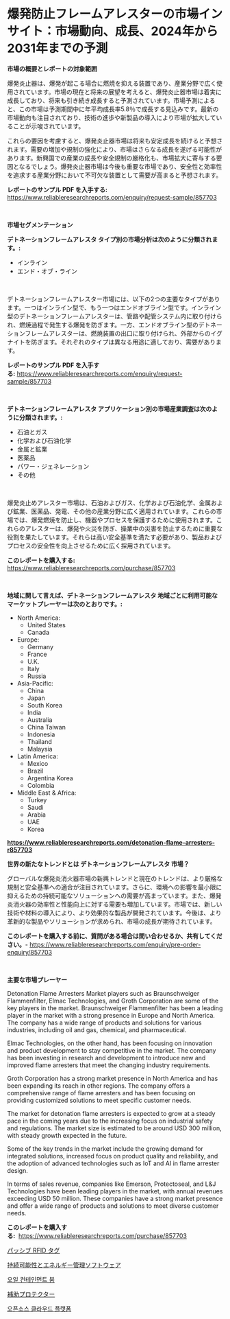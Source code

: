 <p><h1>爆発防止フレームアレスターの市場インサイト：市場動向、成長、2024年から2031年までの予測</h1></p><p><strong>市場の概要とレポートの対象範囲</strong></p>
<p><p>爆発炎止器は、爆発が起こる場合に燃焼を抑える装置であり、産業分野で広く使用されています。市場の現在と将来の展望を考えると、爆発炎止器市場は着実に成長しており、将来も引き続き成長すると予測されています。市場予測によると、この市場は予測期間中に年平均成長率5.8％で成長する見込みです。最新の市場動向も注目されており、技術の進歩や新製品の導入により市場が拡大していることが示唆されています。</p><p>これらの要因を考慮すると、爆発炎止器市場は将来も安定成長を続けると予想されます。需要の増加や規制の強化により、市場はさらなる成長を遂げる可能性があります。新興国での産業の成長や安全規制の厳格化も、市場拡大に寄与する要因となるでしょう。爆発炎止器市場は今後も重要な市場であり、安全性と効率性を追求する産業分野において不可欠な装置として需要が高まると予想されます。</p></p>
<p><strong>レポートのサンプル PDF を入手する:</strong> <a href="https://www.reliableresearchreports.com/enquiry/request-sample/857703">https://www.reliableresearchreports.com/enquiry/request-sample/857703</a></p>
<p>&nbsp;</p>
<p><strong>市場セグメンテーション</strong></p>
<p><strong>デトネーションフレームアレスタ タイプ別の市場分析は次のように分類されます。:</strong></p>
<p><ul><li>インライン</li><li>エンド・オブ・ライン</li></ul></p>
<p>&nbsp;</p>
<p><p>デトネーションフレームアレスター市場には、以下の2つの主要なタイプがあります。一つはインライン型で、もう一つはエンドオブライン型です。インライン型のデトネーションフレームアレスターは、管路や配管システム内に取り付けられ、燃焼過程で発生する爆発を防ぎます。一方、エンドオブライン型のデトネーションフレームアレスターは、燃焼装置の出口に取り付けられ、外部からのイグナイトを防ぎます。それぞれのタイプは異なる用途に適しており、需要があります。</p></p>
<p><strong>レポートのサンプル PDF を入手する:</strong>&nbsp;<a href="https://www.reliableresearchreports.com/enquiry/request-sample/857703">https://www.reliableresearchreports.com/enquiry/request-sample/857703</a></p>
<p>&nbsp;</p>
<p><strong> デトネーションフレームアレスタ アプリケーション別の市場産業調査は次のように分類されます。:</strong></p>
<p><ul><li>石油とガス</li><li>化学および石油化学</li><li>金属と鉱業</li><li>医薬品</li><li>パワー・ジェネレーション</li><li>その他</li></ul></p>
<p>&nbsp;</p>
<p><p>爆発炎止めアレスター市場は、石油およびガス、化学および石油化学、金属および鉱業、医薬品、発電、その他の産業分野に広く適用されています。これらの市場では、爆発燃焼を防止し、機器やプロセスを保護するために使用されます。これらのアレスターは、爆発や火災を防ぎ、操業中の災害を防止するために重要な役割を果たしています。それらは高い安全基準を満たす必要があり、製品およびプロセスの安全性を向上させるために広く採用されています。</p></p>
<p><strong>このレポートを購入する:</strong>&nbsp; <a href="https://www.reliableresearchreports.com/purchase/857703">https://www.reliableresearchreports.com/purchase/857703</a></p>
<p>&nbsp;</p>
<p><strong>地域に関して言えば、デトネーションフレームアレスタ 地域ごとに利用可能なマーケットプレーヤーは次のとおりです。:</strong></p>
<p><ul>
    <li>
        North America:
        <ul>
            <li>United States</li>
            <li>Canada</li>
        </ul>
    </li>
    <li>
        Europe:
        <ul>
            <li>Germany</li>
            <li>France</li>
            <li>U.K.</li>
            <li>Italy</li>
            <li>Russia</li>
        </ul>
    </li>
    <li>
        Asia-Pacific:
        <ul>
            <li>China</li>
            <li>Japan</li>
            <li>South Korea</li>
            <li>India</li>
            <li>Australia</li>
            <li>China Taiwan</li>
            <li>Indonesia</li>
            <li>Thailand</li>
            <li>Malaysia</li>
        </ul>
    </li>
    <li>
        Latin America:
        <ul>
            <li>Mexico</li>
            <li>Brazil</li>
            <li>Argentina Korea</li>
            <li>Colombia</li>
        </ul>
    </li>
    <li>
        Middle East & Africa:
        <ul>
            <li>Turkey</li>
            <li>Saudi</li>
            <li>Arabia</li>
            <li>UAE</li>
            <li>Korea</li>
        </ul>
    </li>
    </ul></p>
<p><strong><a href="https://www.reliableresearchreports.com/detonation-flame-arresters-r857703">https://www.reliableresearchreports.com/detonation-flame-arresters-r857703</a></strong>&nbsp;</p>
<p><strong>世界の新たなトレンドとは デトネーションフレームアレスタ 市場？</strong></p>
<p><p>グローバルな爆発炎消火器市場の新興トレンドと現在のトレンドは、より厳格な規制と安全基準への適合が注目されています。さらに、環境への影響を最小限に抑えるための持続可能なソリューションへの需要が高まっています。また、爆発炎消火器の効率性と性能向上に対する需要も増加しています。市場では、新しい技術や材料の導入により、より効果的な製品が開発されています。今後は、より革新的な製品やソリューションが求められ、市場の成長が期待されています。</p></p>
<p><strong>このレポートを購入する前に、質問がある場合は問い合わせるか、共有してください。</strong>- <a href="https://www.reliableresearchreports.com/enquiry/pre-order-enquiry/857703">https://www.reliableresearchreports.com/enquiry/pre-order-enquiry/857703</a></p>
<p>&nbsp;</p>
<p><strong>主要な市場プレーヤー</strong></p>
<p><p>Detonation Flame Arresters Market players such as Braunschweiger Flammenfilter, Elmac Technologies, and Groth Corporation are some of the key players in the market. Braunschweiger Flammenfilter has been a leading player in the market with a strong presence in Europe and North America. The company has a wide range of products and solutions for various industries, including oil and gas, chemical, and pharmaceutical.</p><p>Elmac Technologies, on the other hand, has been focusing on innovation and product development to stay competitive in the market. The company has been investing in research and development to introduce new and improved flame arresters that meet the changing industry requirements.</p><p>Groth Corporation has a strong market presence in North America and has been expanding its reach in other regions. The company offers a comprehensive range of flame arresters and has been focusing on providing customized solutions to meet specific customer needs.</p><p>The market for detonation flame arresters is expected to grow at a steady pace in the coming years due to the increasing focus on industrial safety and regulations. The market size is estimated to be around USD 300 million, with steady growth expected in the future.</p><p>Some of the key trends in the market include the growing demand for integrated solutions, increased focus on product quality and reliability, and the adoption of advanced technologies such as IoT and AI in flame arrester design.</p><p>In terms of sales revenue, companies like Emerson, Protectoseal, and L&J Technologies have been leading players in the market, with annual revenues exceeding USD 50 million. These companies have a strong market presence and offer a wide range of products and solutions to meet diverse customer needs.</p></p>
<p><strong>このレポートを購入する:</strong>&nbsp;&nbsp;<a href="https://www.reliableresearchreports.com/purchase/857703">https://www.reliableresearchreports.com/purchase/857703</a></p>
<p><p><a href="https://github.com/SantosDicki04/Market-Research-Report-List-1/blob/main/567785321601.md">パッシブ RFID タグ</a></p><p><a href="https://medium.com/@rocklobster885/%E6%8C%81%E7%B6%9A%E5%8F%AF%E8%83%BD%E6%80%A7%E3%81%8A%E3%82%88%E3%81%B3%E3%82%A8%E3%83%8D%E3%83%AB%E3%82%AE%E3%83%BC%E7%AE%A1%E7%90%86%E3%82%BD%E3%83%95%E3%83%88%E3%82%A6%E3%82%A7%E3%82%A2%E5%B8%82%E5%A0%B4-2031%E5%B9%B4%E3%81%BE%E3%81%A7%E3%81%AE%E3%83%88%E3%83%AC%E3%83%B3%E3%83%89-%E4%BA%88%E6%B8%AC-%E7%AB%B6%E4%BA%89%E5%88%86%E6%9E%90-027490d3b2a2">持続可能性とエネルギー管理ソフトウェア</a></p><p><a href="https://medium.com/@edaunhshhs/%EC%9C%A0%EB%A5%98-%EC%96%B5%EC%A0%9C-%EB%B3%B4%EB%A6%84-%EC%8B%9C%EC%9E%A5-%EA%B7%9C%EB%AA%A8%EC%99%80-%EC%8B%9C%EC%9E%A5-%EB%8F%99%ED%96%A5-%EC%99%84%EC%A0%84%ED%95%9C-%EC%82%B0%EC%97%85-%EA%B0%9C%EC%9A%94-2024%EB%85%84%EB%B6%80%ED%84%B0-2031%EB%85%84%EA%B9%8C%EC%A7%80-4fc35f8180b5">오일 컨테인먼트 붐</a></p><p><a href="https://medium.com/@kaitlensen45645/%E8%A3%9C%E5%AE%8C%E4%BF%9D%E8%AD%B7%E8%80%85%E5%B8%82%E5%A0%B4%E3%83%AC%E3%83%9D%E3%83%BC%E3%83%88%E3%81%AF-%E3%81%93%E3%81%AE%E5%B8%82%E5%A0%B4%E3%81%AE%E6%9C%80%E6%96%B0%E3%81%AE%E3%83%88%E3%83%AC%E3%83%B3%E3%83%89%E3%81%A8%E6%88%90%E9%95%B7%E6%A9%9F%E4%BC%9A%E3%82%92%E6%98%8E%E3%82%89%E3%81%8B%E3%81%AB%E3%81%97%E3%81%A6%E3%81%84%E3%81%BE%E3%81%99-540d5cd07325">補助プロテクター</a></p><p><a href="https://medium.com/@cezarymarciniak2022/%EC%98%A4%ED%94%88-%EC%86%8C%EC%8A%A4-%ED%81%B4%EB%9D%BC%EC%9A%B0%EB%93%9C-%ED%94%8C%EB%9E%AB%ED%8F%BC-%EC%8B%9C%EC%9E%A5%EC%9D%80-%EC%8B%9C%EC%9E%A5-%EC%A0%90%EC%9C%A0%EC%9C%A8-%EC%8B%9C%EC%9E%A5-%ED%8A%B8%EB%A0%8C%EB%93%9C-%EB%B0%8F-%EC%8B%9C%EC%9E%A5-%EC%84%B1%EC%9E%A5%EC%97%90-%EB%8C%80%ED%95%9C-%EC%A0%95%EB%B3%B4%EB%A5%BC-%EC%A0%9C%EA%B3%B5%ED%95%A9%EB%8B%88%EB%8B%A4-0ecd49a80a81">오픈소스 클라우드 플랫폼</a></p></p>